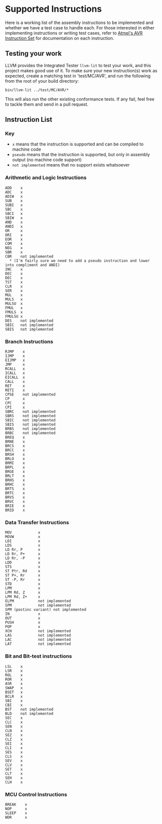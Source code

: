 # Supported Instructions

Here is a working list of the assembly instructions to be implemented and whether we have a test case to handle each. For those interested in either implementing instructions or writing test cases, refer to [Atmel's AVR Instruction Set](http://www.atmel.com/images/atmel-0856-avr-instruction-set-manual.pdf) for documentation on each instruction.

## Testing your work

LLVM provides the Integrated Tester `llvm-lit` to test your work, and this project makes good use of it. To make sure your new instruction(s) work as expected, create a matching test in 'test/MC/AVR', and run the following from the root of your build directory:

```
bin/llvm-lit ../test/MC/AVR/*
```

This will also run the other existing conformance tests. If any fail, feel free to tackle them and send in a pull request.

## Instruction List

### Key
* `x` means that the instruction is supported and can be compiled to machine code
* `pseudo` means that the instruction is supported, but only in assembly output (no machine code support)
* `not implemented` means that no support exists whatsoever


### Arithmetic and Logic Instructions
```
ADD    x
ADC    x
ADIW   x
SUB    x
SUBI   x
SBC    x
SBCI   x
SBIW   x
AND    x
ANDI   x
OR     x
ORI    x
EOR    x
COM    x
NEG    x
SBR    x
CBR    not implemented
  * (I'm fairly sure we need to add a pseudo instruction and lower into compliment and ANDI)
INC    x
DEC    x
DEC    x
TST    x
CLR    x
SER    x
MUL    x
MULS   x
MULSU  x
FMUL   x
FMULS  x
FMULSU x
DES    not implemented
SBIC   not implemented
SBIS   not implemented
```

### Branch Instructions
```
RJMP    x
IJMP    x
EIJMP   x
JMP     x
RCALL   x
ICALL   x
EICALL  x
CALL    x
RET     x
RETI    x
CPSE    not implemented
CP      x
CPC     x
CPI     x
SBRC    not implemented
SBRS    not implemented
SBIC    not implemented
SBIS    not implemented
BRBS    not implemented
BRBC    not implemented
BREQ    x
BRNE    x
BRCS    x
BRCC    x
BRSH    x
BRLO    x
BRMI    x
BRPL    x
BRGE    x
BRLT    x
BRHS    x
BRHC    x
BRTS    x
BRTC    x
BRVS    x
BRVC    x
BRIE    x
BRID    x
```

### Data Transfer Instructions
```
MOV            x
MOVW           x
LDI            x
LDS            x
LD Rr, P       x
LD Rr, P+      x
LD Rr, -P      x
LDD            x
STS            x
ST Ptr, Rd     x
ST P+, Rr      x
ST -P, Rr      x
STD            x
LPM            x
LPM Rd, Z      x
LPM Rd, Z+     x
ELPM           not implemented
SPM            not implemented
SPM (postinc variant) not implemented
IN             x
OUT            x
PUSH           x
POP            x
XCH            not implemented
LAS            not implemented
LAC            not implemented
LAT            not implemented
```

### Bit and Bit-test instructions
```
LSL    x
LSR    x
ROL    x
ROR    x
ASR    x
SWAP   x
BSET   x
BCLR   x
SBI    x
CBI    x
BST    not implemented
BLD    not implemented
SEC    x
CLC    x
SEN    x
CLN    x
SEZ    x
CLZ    x
SEI    x
CLI    x
SES    x
CLS    x
SEV    x
CLV    x
SET    x
CLT    x
SEH    x
CLH    x
```

### MCU Control Instructions
```
BREAK    x
NOP      x
SLEEP    x
WDR      x
```
